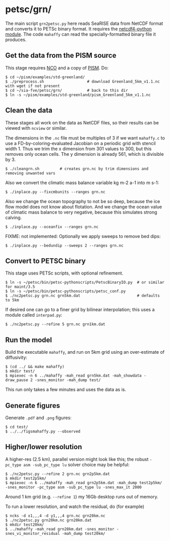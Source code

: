 petsc/grn/
==========

The main script `grn2petsc.py` here reads SeaRISE data from NetCDF format and
converts it to PETSc binary format.  It requires the
[netcdf4-python module](https://github.com/Unidata/netcdf4-python).
The code `mahaffy` can read the specially-formatted binary file it produces.

Get the data from the PISM source
---------------------------------

This stage requires [NCO](http://nco.sourceforge.net/) and a
copy of [PISM](http://www.pism-docs.org).  Do:

    $ cd ~/pism/examples/std-greenland/
    $ ./preprocess.sh                   # download Greenland_5km_v1.1.nc with wget if not present
    $ cd ~/sia-fve/petsc/grn/           # back to this dir
    $ ln -s ~/pism/examples/std-greenland/pism_Greenland_5km_v1.1.nc

Clean the data
--------------

These stages all work on the data as NetCDF files, so their results can be
viewed with `ncview` or similar.

The dimensions in the `.nc` file must be multiples of 3 if we want `mahaffy.c`
to use a FD-by-coloring-evaluated Jacobian on a periodic
grid with stencil width 1.  Thus we trim the x dimension from 301 values to 300,
but this removes only ocean cells.  The y dimension is already 561, which is
divisible by 3.

    $ ./cleangrn.sh         # creates grn.nc by trim dimensions and removing unwanted vars

Also we convert the climatic mass balance variable kg m-2 a-1  into  m s-1:

    $ ./inplace.py --fixcmbunits --ranges grn.nc

Also we change the ocean topography to not be so deep, because the ice flow
model does not know about flotation.  And we change the ocean value of climatic
mass balance to very negative, because this simulates strong calving.

    $ ./inplace.py --oceanfix --ranges grn.nc

FIXME: not implemented:
Optionally we apply sweeps to remove bed dips:

    $ ./inplace.py --bedundip --sweeps 2 --ranges grn.nc

Convert to PETSC binary
-----------------------

This stage uses PETSc scripts, with optional refinement.

    $ ln -s ~/petsc/bin/petsc-pythonscripts/PetscBinaryIO.py  # or similar for maint/3.5
    $ ln -s ~/petsc/bin/petsc-pythonscripts/petsc_conf.py
    $ ./nc2petsc.py grn.nc grn5km.dat                         # defaults to 5km

If desired one can go to a finer grid by bilinear interpolation; this uses a
module called `interpad.py`:

    $ ./nc2petsc.py --refine 5 grn.nc grn1km.dat

Run the model
-------------

Build the executable `mahaffy`, and run on 5km grid using an over-estimate of
diffusivity:

    $ (cd ../ && make mahaffy)
    $ mkdir test/
    $ mpiexec -n 6 ../mahaffy -mah_read grn5km.dat -mah_showdata -draw_pause 2 -snes_monitor -mah_dump test/

This run only takes a few minutes and uses the data as is.

Generate figures
----------------

Generate `.pdf` and `.png` figures:

    $ cd test/
    $ ../../figsmahaffy.py --observed

Higher/lower resolution
-----------------------

A higher-res (2.5 km), parallel version might look like this; the robust
`-pc_type asm -sub_pc_type lu` solver choice may be helpful:

    $ ./nc2petsc.py --refine 2 grn.nc grn2p5km.dat
    $ mkdir test2p5km/
    $ mpiexec -n 6 ../mahaffy -mah_read grn2p5km.dat -mah_dump test2p5km/ -snes_monitor -pc_type asm -sub_pc_type lu -snes_max_it 2000

Around 1 km grid (e.g. `--refine 1`) my 16Gb desktop runs out of memory.

To run a lower resolution, and watch the residual, do (for example)

    $ ncks -d x1,,,4 -d y1,,,4 grn.nc grn20km.nc
    $ ./nc2petsc.py grn20km.nc grn20km.dat
    $ mkdir test20km/
    $ ../mahaffy -mah_read grn20km.dat -snes_monitor -snes_vi_monitor_residual -mah_dump test20km/

